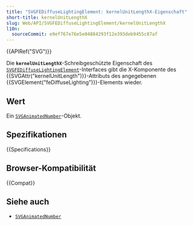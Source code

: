 ```yaml
---
title: "SVGFEDiffuseLightingElement: kernelUnitLengthX-Eigenschaft"
short-title: kernelUnitLengthX
slug: Web/API/SVGFEDiffuseLightingElement/kernelUnitLengthX
l10n:
  sourceCommit: e9ef767e76e5e04884293f12e393deb9455c87af
---
```


{{APIRef("SVG")}}

Die **`kernelUnitLengthX`**-Schreibgeschützte Eigenschaft des [`SVGFEDiffuseLightingElement`](/de/docs/Web/API/SVGFEDiffuseLightingElement)-Interfaces gibt die X-Komponente des {{SVGAttr("kernelUnitLength")}}-Attributs des angegebenen {{SVGElement("feDiffuseLighting")}}-Elements wieder.

## Wert

Ein [`SVGAnimatedNumber`](/de/docs/Web/API/SVGAnimatedNumber)-Objekt.

## Spezifikationen

{{Specifications}}

## Browser-Kompatibilität

{{Compat}}

## Siehe auch

- [`SVGAnimatedNumber`](/de/docs/Web/API/SVGAnimatedNumber)
